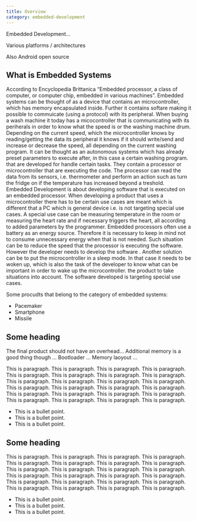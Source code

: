 ```yaml
---
title: Overview
category: embedded-development
---
```



Embedded Development...

Various platforms / architectures

Also Android open source

## What is Embedded Systems

According to Encyclopedia Brittanica “Embedded processor, a class of computer, or computer chip, embedded in various machines”.
Embedded systems can be thought of as a device that contains an microcontroller, which has memory encapsulated inside. Further it contains softare making it possible to commuicate (using a protocol) with its peripheral. When buying a wash machine it today has a micocontroller that is communicating with its periherals in order to know what the speed is or the washing machine drum. Depending on the current speed, which the microcontroller knows by reading/getting the data its peripheral it knows if it should write/send and increase or decrease the speed, all depending on the current washing program. It can be thought as an autonomous systems which has already preset parameters to execute after, in this case a certain washing program. that are developed for handle certain tasks. They contain a processor or microcontroller that are executing the code. The processor can read the data from its sensors, i.e. thermometer and perform an action such as turn the fridge on if the temperature has increased beyond a treshold. 
Embedded Development is about developing software that is executed on an embedded processor.
 When developing a product that uses a microcontroller there has to be certain use cases are meant which is different that a PC which is general device i.e. is not targeting special use cases. A special use case can be measuring temperature in the room or measuring the heart rate and if necessary triggers the heart, all according to added parameters by the programmer. 
Embedded processors often use a battery as an energy source. Therefore it is necessary to keep in mind not to consume unnecessary energy when that is not needed. Such situation can be to reduce the speed that the processor is executing the software. However the developer needs to develop the software . Another solution can be to put the microcontroller in a sleep mode. In that case it needs to be woken up, which is also the task of the developer to know what can be important in order to wake up the microcontroller.
 the product to take situations into account. The software developed is targeting special use cases. 
 
 Some procudts that belong to the category of embedded systems:
 * Pacemaker
 * Smartphone
 * Missile
 
 
## Some heading

The final product should not have an overhead... 
Additional memory is a good thing though ...
Bootloader ...
Memory laoyout ...

This is paragraph. This is paragraph. This is paragraph. This is paragraph. This is paragraph. This is paragraph. This is paragraph. This is paragraph. This is paragraph. This is paragraph. This is paragraph. This is paragraph. This is paragraph. This is paragraph. This is paragraph. This is paragraph. This is paragraph. This is paragraph. This is paragraph. This is paragraph. This is paragraph. This is paragraph. This is paragraph. This is paragraph.

* This is a bullet point.
* This is a bullet point.
* This is a bullet point.

## Some heading

This is paragraph. This is paragraph. This is paragraph. This is paragraph. This is paragraph. This is paragraph. This is paragraph. This is paragraph. This is paragraph. This is paragraph. This is paragraph. This is paragraph. This is paragraph. This is paragraph. This is paragraph. This is paragraph. This is paragraph. This is paragraph. This is paragraph. This is paragraph. This is paragraph. This is paragraph. This is paragraph. This is paragraph.

* This is a bullet point.
* This is a bullet point.
* This is a bullet point.





